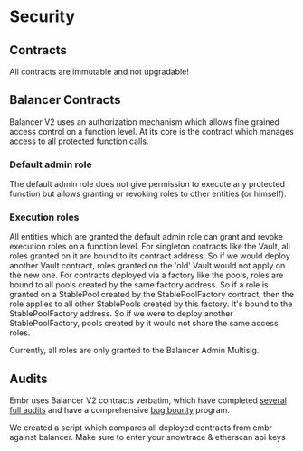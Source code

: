 # Security

## Contracts

All contracts are immutable and not upgradable!

## Balancer Contracts
Balancer V2 uses an authorization mechanism which allows fine grained access control on a function level. At its core is the  contract which manages access to all protected function calls. 

### Default admin role

The default admin role does not give permission to execute any protected function but allows granting or revoking roles to other entities (or himself).

### Execution roles

All entities which are granted the default admin role can grant and revoke execution roles on a function level. For singleton contracts like the Vault, all roles granted on it are bound to its contract address. So if we would deploy another Vault contract, roles granted on the 'old' Vault would not apply on the new one. For contracts deployed via a factory like the pools, roles are bound to all pools created by the same factory address. So if a role is granted on a StablePool created by the StablePoolFactory contract, then the role applies to all other StablePools created by this factory. It's bound to the StablePoolFactory address. So if we were to deploy another StablePoolFactory, pools created by it would not share the same access roles.

Currently, all roles are only granted to the Balancer Admin Multisig.

## Audits

Embr uses Balancer V2 contracts verbatim, which have completed [several full audits](https://docs.balancer.fi/core-concepts/security/audits) and have a comprehensive [bug bounty](https://docs.balancer.fi/core-concepts/security/bug-bounties) program.

We created a script which compares all deployed contracts from embr against balancer. Make sure to enter your snowtrace & etherscan api keys